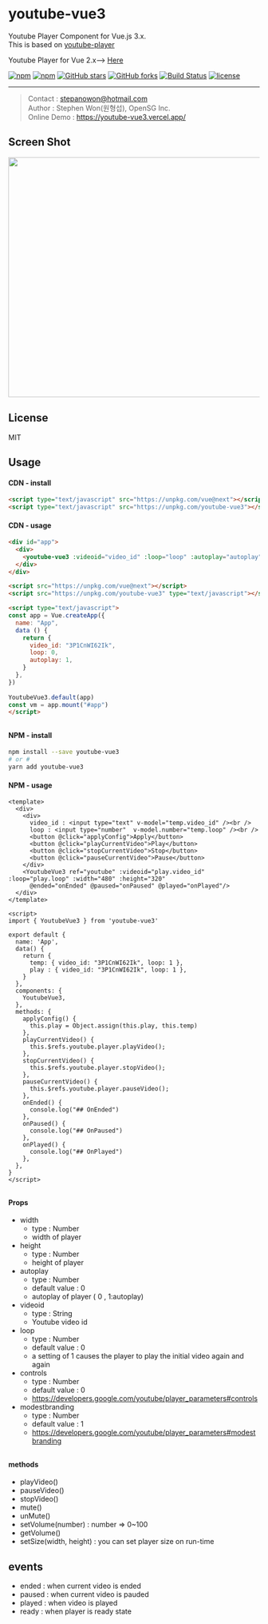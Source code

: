 # youtube-vue3

Youtube Player Component for Vue.js 3.x.  
This is based on [youtube-player](https://github.com/gajus/youtube-player)

Youtube Player for Vue 2.x--> [Here](https://github.com/stepanowon/youtube-vue)

[![npm](https://img.shields.io/npm/v/youtube-vue3.svg)](https://www.npmjs.com/package/youtube-vue3)
[![npm](https://img.shields.io/npm/dm/youtube-vue3.svg)](https://www.npmjs.com/package/youtube-vue3)
[![GitHub stars](https://img.shields.io/github/stars/stepanowon/youtube-vue3.svg?style=social&label=Stars&style=for-the-badge)](https://github.com/stepanowon/youtube-vue3/stargazers)
[![GitHub forks](https://img.shields.io/github/forks/stepanowon/youtube-vue3.svg?style=social&label=Fork&style=for-the-badge)](https://github.com/stepanowon/youtube-vue3/network)
[![Build Status](https://travis-ci.org/stepanowon/youtube-vue3.svg?branch=master)](https://travis-ci.org/stepanowon/youtube-vue3)
[![license](https://img.shields.io/github/license/mashape/apistatus.svg)]()

---

> Contact : stepanowon@hotmail.com  
> Author : Stephen Won(원형섭), OpenSG Inc.  
> Online Demo : https://youtube-vue3.vercel.app/

## Screen Shot

<img src="https://raw.githubusercontent.com/stepanowon/youtube-vue3/master/images/videoid.png" width="640" height="480" />

## License

MIT

## Usage

#### CDN - install

```html
<script type="text/javascript" src="https://unpkg.com/vue@next"></script>
<script type="text/javascript" src="https://unpkg.com/youtube-vue3"></script>
```

#### CDN - usage

```html
<div id="app">
  <div>
    <youtube-vue3 :videoid="video_id" :loop="loop" :autoplay="autoplay" />
  </div>
</div>

<script src="https://unpkg.com/vue@next"></script>
<script src="https://unpkg.com/youtube-vue3" type="text/javascript"></script>

<script type="text/javascript">
const app = Vue.createApp({
  name: "App",
  data () {
    return {
      video_id: "3P1CnWI62Ik", 
      loop: 0,
      autoplay: 1,
    }
  },
})
	
YoutubeVue3.default(app)
const vm = app.mount("#app")
</script>
```
##

#### NPM - install

```bash
npm install --save youtube-vue3
# or #
yarn add youtube-vue3
```

#### NPM - usage

```vue
<template>
  <div>
    <div>
      video_id : <input type="text" v-model="temp.video_id" /><br />
      loop : <input type="number"  v-model.number="temp.loop" /><br />
      <button @click="applyConfig">Apply</button>
      <button @click="playCurrentVideo">Play</button>
      <button @click="stopCurrentVideo">Stop</button>
      <button @click="pauseCurrentVideo">Pause</button>
    </div>
    <YoutubeVue3 ref="youtube" :videoid="play.video_id" :loop="play.loop" :width="480" :height="320"
      @ended="onEnded" @paused="onPaused" @played="onPlayed"/>
  </div>
</template>

<script>
import { YoutubeVue3 } from 'youtube-vue3'

export default {
  name: 'App',
  data() {
    return {
      temp: { video_id: "3P1CnWI62Ik", loop: 1 },
      play : { video_id: "3P1CnWI62Ik", loop: 1 },
    }
  },
  components: {
    YoutubeVue3,
  },
  methods: {
    applyConfig() {
      this.play = Object.assign(this.play, this.temp)
    },
    playCurrentVideo() {
      this.$refs.youtube.player.playVideo();
    },
    stopCurrentVideo() {
      this.$refs.youtube.player.stopVideo();
    },
    pauseCurrentVideo() {
      this.$refs.youtube.player.pauseVideo();
    },
    onEnded() {
      console.log("## OnEnded")
    },
    onPaused() {
      console.log("## OnPaused")
    },
    onPlayed() {
      console.log("## OnPlayed")
    },
  },
}
</script>
```

##

#### Props

- width
  - type : Number
  - width of player
- height
  - type : Number
  - height of player
- autoplay
  - type : Number
  - default value : 0
  - autoplay of player ( 0 , 1:autoplay)
- videoid
  - type : String
  - Youtube video id
- loop
  - type : Number
  - default value : 0
  - a setting of 1 causes the player to play the initial video again and again
- controls
  - type : Number
  - default value : 0
  - https://developers.google.com/youtube/player_parameters#controls
- modestbranding
  - type : Number
  - default value : 1
  - https://developers.google.com/youtube/player_parameters#modestbranding

##

#### methods

- playVideo()
- pauseVideo()
- stopVideo()
- mute()
- unMute()
- setVolume(number) : number => 0~100
- getVolume()
- setSize(width, height) : you can set player size on run-time

## events

- ended : when current video is ended
- paused : when current video is pauded
- played : when video is played
- ready : when player is ready state
